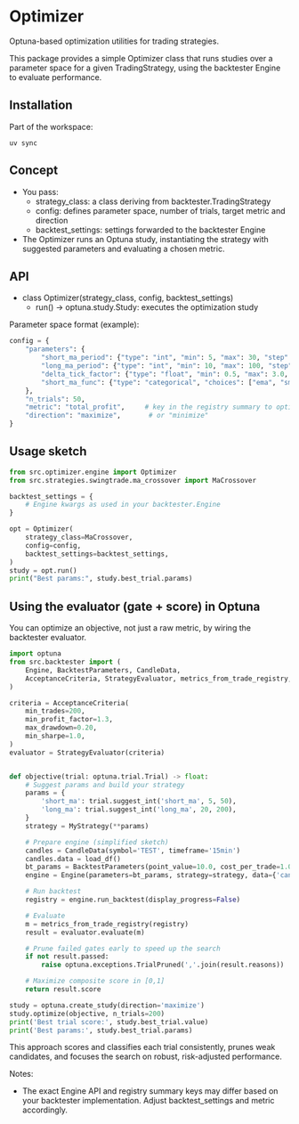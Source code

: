 # Optimizer

Optuna-based optimization utilities for trading strategies.

This package provides a simple Optimizer class that runs studies over a parameter space for a given TradingStrategy, using the backtester Engine to evaluate performance.

## Installation

Part of the workspace:

```
uv sync
```

## Concept

- You pass:
  - strategy_class: a class deriving from backtester.TradingStrategy
  - config: defines parameter space, number of trials, target metric and direction
  - backtest_settings: settings forwarded to the backtester Engine
- The Optimizer runs an Optuna study, instantiating the strategy with suggested parameters and evaluating a chosen metric.

## API

- class Optimizer(strategy_class, config, backtest_settings)
  - run() -> optuna.study.Study: executes the optimization study

Parameter space format (example):

```python
config = {
    "parameters": {
        "short_ma_period": {"type": "int", "min": 5, "max": 30, "step": 1},
        "long_ma_period": {"type": "int", "min": 10, "max": 100, "step": 1},
        "delta_tick_factor": {"type": "float", "min": 0.5, "max": 3.0, "step": 0.1},
        "short_ma_func": {"type": "categorical", "choices": ["ema", "sma", "jma"]},
    },
    "n_trials": 50,
    "metric": "total_profit",     # key in the registry summary to optimize
    "direction": "maximize",       # or "minimize"
}
```

## Usage sketch

```python
from src.optimizer.engine import Optimizer
from src.strategies.swingtrade.ma_crossover import MaCrossover

backtest_settings = {
    # Engine kwargs as used in your backtester.Engine
}

opt = Optimizer(
    strategy_class=MaCrossover,
    config=config,
    backtest_settings=backtest_settings,
)
study = opt.run()
print("Best params:", study.best_trial.params)
```

## Using the evaluator (gate + score) in Optuna

You can optimize an objective, not just a raw metric, by wiring the backtester evaluator.

```python
import optuna
from src.backtester import (
    Engine, BacktestParameters, CandleData,
    AcceptanceCriteria, StrategyEvaluator, metrics_from_trade_registry,
)

criteria = AcceptanceCriteria(
    min_trades=200,
    min_profit_factor=1.3,
    max_drawdown=0.20,
    min_sharpe=1.0,
)
evaluator = StrategyEvaluator(criteria)


def objective(trial: optuna.trial.Trial) -> float:
    # Suggest params and build your strategy
    params = {
        'short_ma': trial.suggest_int('short_ma', 5, 50),
        'long_ma': trial.suggest_int('long_ma', 20, 200),
    }
    strategy = MyStrategy(**params)

    # Prepare engine (simplified sketch)
    candles = CandleData(symbol='TEST', timeframe='15min')
    candles.data = load_df()
    bt_params = BacktestParameters(point_value=10.0, cost_per_trade=1.0)
    engine = Engine(parameters=bt_params, strategy=strategy, data={'candle': candles})

    # Run backtest
    registry = engine.run_backtest(display_progress=False)

    # Evaluate
    m = metrics_from_trade_registry(registry)
    result = evaluator.evaluate(m)

    # Prune failed gates early to speed up the search
    if not result.passed:
        raise optuna.exceptions.TrialPruned(','.join(result.reasons))

    # Maximize composite score in [0,1]
    return result.score

study = optuna.create_study(direction='maximize')
study.optimize(objective, n_trials=200)
print('Best trial score:', study.best_trial.value)
print('Best params:', study.best_trial.params)
```

This approach scores and classifies each trial consistently, prunes weak candidates, and focuses the search on robust, risk-adjusted performance.

Notes:
- The exact Engine API and registry summary keys may differ based on your backtester implementation. Adjust backtest_settings and metric accordingly.
